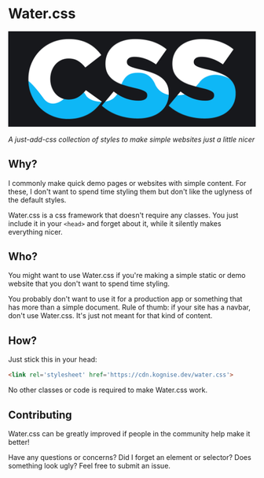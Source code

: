 # Water.css

![Water.css](logo.svg)

*A just-add-css collection of styles to make simple websites just a little nicer*

## Why?

I commonly make quick demo pages or websites with simple content. For these, I don't want to spend time styling them but don't like the uglyness of the default styles.

Water.css is a css framework that doesn't require any classes. You just include it in your `<head>` and forget about it, while it silently makes everything nicer.

## Who?

You might want to use Water.css if you're making a simple static or demo website that you don't want to spend time styling.

You probably don't want to use it for a production app or something that has more than a simple document. Rule of thumb: if your site has a navbar, don't use Water.css. It's just not meant for that kind of content.

## How?

Just stick this in your head:

```html
<link rel='stylesheet' href='https://cdn.kognise.dev/water.css'>
```

No other classes or code is required to make Water.css work.

## Contributing

Water.css can be greatly improved if people in the community help make it better!

Have any questions or concerns? Did I forget an element or selector? Does something look ugly? Feel free to submit an issue.